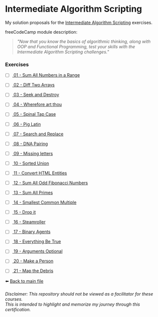 # Intermediate Algorithm Scripting

My solution proposals for
the [Intermediate Algorithm Scripting](https://www.freecodecamp.org/learn/javascript-algorithms-and-data-structures/#intermediate-algorithm-scripting)
exercises.

freeCodeCamp module description:
> *"Now that you know the basics of algorithmic thinking, along with OOP and Functional Programming, test your skills with the Intermediate Algorithm Scripting challenges."*

### Exercises

- [ ] [ 01 - Sum All Numbers in a Range]()
- [ ] [ 02 - Diff Two Arrays]()
- [ ] [ 03 - Seek and Destroy]()
- [ ] [ 04 - Wherefore art thou]()
- [ ] [ 05 - Spinal Tap Case]()
- [ ] [ 06 - Pig Latin]()
- [ ] [ 07 - Search and Replace]()
- [ ] [ 08 - DNA Pairing]()
- [ ] [ 09 - Missing letters]()
- [ ] [ 10 - Sorted Union]()
- [ ] [ 11 - Convert HTML Entities]()
- [ ] [ 12 - Sum All Odd Fibonacci Numbers]()
- [ ] [ 13 - Sum All Primes]()
- [ ] [ 14 - Smallest Common Multiple]()
- [ ] [ 15 - Drop it]()
- [ ] [ 16 - Steamroller]()
- [ ] [ 17 - Binary Agents]()
- [ ] [ 18 - Everything Be True]()
- [ ] [ 19 - Arguments Optional]()
- [ ] [ 20 - Make a Person]()
- [ ] [ 21 - Map the Debris]()


⬅️ [Back to main file](../README.md)

###### Disclaimer: This repository should not be viewed as a facilitator for these courses. <br> This is intended to highlight and memorize my journey through this certification.